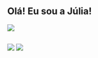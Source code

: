 ## Olá! Eu sou a Júlia!

<picture>
  <source
    srcset="https://github-readme-stats.vercel.app/api?username=juliaturness&show_icons=true&theme=tokyonight"
    media="(prefers-color-scheme: tokyonight)"
  />
  <source
    srcset="https://github-readme-stats.vercel.app/api?username=juliaturness&show_icons=true"
    media="(prefers-color-scheme: dark), (prefers-color-scheme: no-preference)"
  />
  <img src="https://github-readme-stats.vercel.app/api?username=juliaturness&show_icons=true" />

</picture>
  <source
    src="https://github-readme-stats.vercel.app/api/top-langs/?username=juliaturness&layout=compact"
  />

  
##

<a href = "mailto:jmturnes10@gmail.com"><img src="https://img.shields.io/badge/-Gmail-%23333?style=for-the-badge&logo=gmail&logoColor=white" target="_blank"></a>
  <a href="www.linkedin.com/in/júlia-manuela-turnes-6204a5186" target="_blank"><img src="https://img.shields.io/badge/-LinkedIn-%230077B5?style=for-the-badge&logo=linkedin&logoColor=white" target="_blank"></a>
